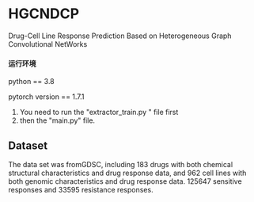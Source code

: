 # HGCNDCP
Drug-Cell Line Response Prediction Based on Heterogeneous Graph Convolutional NetWorks
#### 运行环境
 python == 3.8
 
 pytorch version == 1.7.1 
 
 1. You need to run the "extractor_train.py " file first
 2.  then the "main.py" file.
 
 ## Dataset
 
The data set was fromGDSC, including 183 drugs with both chemical structural characteristics and drug response data, and 962 cell lines with both genomic characteristics and drug response data. 125647 sensitive responses and 33595  resistance responses.
